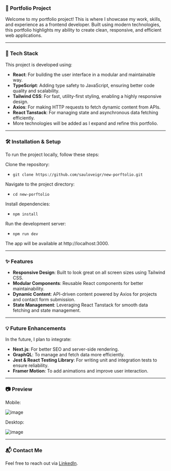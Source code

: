 
### 📄 **Portfolio Project**
Welcome to my portfolio project! This is where I showcase my work, skills, and experience as a frontend developer. Built using modern technologies, this portfolio highlights my ability to create clean, responsive, and efficient web applications.

---

### 🚀 **Tech Stack**
This project is developed using:

* **React**: For building the user interface in a modular and maintainable way.
* **TypeScript**: Adding type safety to JavaScript, ensuring better code quality and scalability.
* **Tailwind CSS**: For fast, utility-first styling, enabling a highly responsive design.
* **Axios**: For making HTTP requests to fetch dynamic content from APIs.
* **React Tanstack**: For managing state and asynchronous data fetching efficiently.
* More technologies will be added as I expand and refine this portfolio.

---

### 🛠️ **Installation & Setup**
To run the project locally, follow these steps:

Clone the repository:
* ``git clone https://github.com/sauloveigr/new-porftolio.git``

Navigate to the project directory:
* ``cd new-porftolio``

Install dependencies:
* ``npm install``

Run the development server:
* ``npm run dev``

The app will be available at http://localhost:3000.

---

### ✨ **Features**

* **Responsive Design**: Built to look great on all screen sizes using Tailwind CSS.
* **Modular Components**: Reusable React components for better maintainability.
* **Dynamic Content**: API-driven content powered by Axios for projects and contact form submission.
* **State Management**: Leveraging React Tanstack for smooth data fetching and state management.

---

### 💡 **Future Enhancements**
In the future, I plan to integrate:

* **Next.js**: For better SEO and server-side rendering.
* **GraphQL**: To manage and fetch data more efficiently.
* **Jest & React Testing Library**: For writing unit and integration tests to ensure reliability.
* **Framer Motion**: To add animations and improve user interaction.

---

  
### 📷 **Preview**

Mobile:

![image](https://github.com/user-attachments/assets/9a878a2b-3ed7-4dd8-a5db-3a5c97531371)

Desktop:

![image](https://github.com/user-attachments/assets/19ed3f80-7a30-411b-a0bc-c98ce9f0c7a2)

---

### 📬 **Contact Me**
Feel free to reach out via [LinkedIn](https://www.linkedin.com/in/saulosrv/).



  

  



